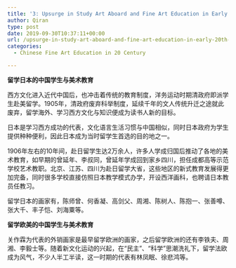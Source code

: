 ```yaml
---
title: '3: Upsurge in Study Art Aboard and Fine Art Education in Early 20th Century'
author: Qiran
type: post
date: 2019-09-30T10:37:11+00:00
url: /upsurge-in-study-art-aboard-and-fine-art-education-in-early-20th-century/
categories:
  - Chinese Fine Art Education in 20 Century

---
```

**留学日本的中国学生与美术教育**

西方文化进入近代中国后，也冲击着传统的教育制度，洋务运动时期清政府即派学生赴美留学。1905年，清政府废弃科举制度，延续千年的文人传统升迁之途就此废弃，留学海外、学习西方文化与知识便成为读书人新的目标。

日本是学习西方成功的代表，文化语言生活习惯与中国相似，同时日本政府为学生提供种种便利，因此日本成为当时留学生首选的目的地之一。

1906年左右的10年间，赴日留学生达2万余人，许多人学成归国后推动了各地的美术教育，如早期的曾延年、李叔同，曾延年学成回到家乡四川，担任成都高等示范学校艺术教职。北京、江苏、四川为赴日留学大省，这些地区的新式教育发展得更加完备，同时很多学校直接仿照日本教学模式办学，开设西洋画科，也聘请日本教员任教习。

留学日本的画家有，陈师曾、何香凝、高剑父、周湘、陈树人、陈抱一、张善噂、张大千、丰子恺、刘海粟等。

**留学欧美的中国学生与美术教育**

关作霖为代表的外销画家是最早留学欧洲的画家，之后留学欧洲的还有李铁夫、周湘、李毅士等。随着新文化运动的兴起，在“民主”、“科学”思潮洗礼下，留学法欧成为风气，不少人半工半读，这一时期的代表有林凤眠、徐悲鸿等。